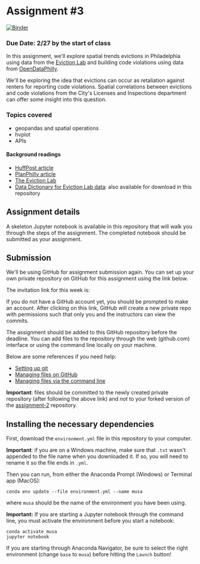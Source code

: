 # Assignment #3

[![Binder](https://mybinder.org/badge_logo.svg)](https://mybinder.org/v2/gh/MUSA-620-Spring-2019/assignment-3/master)

### Due Date: 2/27 by the start of class

In this assignment, we'll explore spatial trends evictions in Philadelphia using data from the [Eviction Lab](https://evictionlab.org/) and building code violations using data from [OpenDataPhilly](https://www.opendataphilly.org/).

We'll be exploring the idea that evictions can occur as retaliation against renters for reporting code violations. Spatial correlations between evictions and code violations from the City's Licenses and Inspections department can offer some insight into this question.

### Topics covered

- geopandas and spatial operations
- hvplot
- APIs

#### Background readings

- [HuffPost article](https://www.huffingtonpost.com/entry/cities-are-starting-to-pay-attention-to-the-eviction-crisis-thats-devastated-poor-tenants_us_5b1a7b21e4b0bbb7a0dbd59e)
- [PlanPhilly article](http://planphilly.com/articles/2018/04/12/philly-landlords-evict-more-people-than-owners-in-other-large-cities)
- [The Eviction Lab](https://evictionlab.org/)
- [Data Dictionary for Eviction Lab data](https://eviction-lab-data-downloads.s3.amazonaws.com/DATA_DICTIONARY.txt): also available for download in this repository

## Assignment details

A skeleton Jupyter notebook is available in this repository that will walk you through the steps of the assignment. The completed notebook should be submitted as your assignment.

## Submission

We'll be using GitHub for assignment submission again. You can set up your own private repository on GitHub for this assignment using the link below.

The invitation link for this week is:

If you do not have a GitHub account yet, you should be prompted to make an account. After clicking on this link, GitHub will create a new private repo with permissions such that only you and the instructors can view the commits.

The assignment should be added to this GitHub repository before the deadline. You can add files to the repository through the web (github.com) interface or using the command line locally on your machine.

Below are some references if you need help:

- [Setting up git](https://help.github.com/articles/set-up-git/)
- [Managing files on GitHub](https://help.github.com/articles/managing-files-on-github/)
- [Managing files via the command line](https://help.github.com/articles/managing-files-using-the-command-line/)

**Important**: files should be committed to the newly created private repository (after following the above link) and _not_ to your forked version of the [assignment-2](https://github.com/MUSA-620-Spring-2019/assignment-2) repository.

## Installing the necessary dependencies

First, download the `environment.yml` file in this repository to your computer.

**Important**: if you are on a Windows machine, make sure that `.txt` wasn't appended to the file name when you downloaded it. If so, you will need to rename it so the file ends in `.yml`.

Then you can run, from either the Anaconda Prompt (Windows) or Terminal app (MacOS):

```
conda env update --file environment.yml --name musa
```

where `musa` should be the name of the environment you have been using.

**Important:** If you are starting a Jupyter notebook through the command line, you must activate the environment before you start a notebook:

```
conda activate musa
jupyter notebook
```

If you are starting through Anaconda Navigator, be sure to select the right environment (change `base` to `musa`) before hitting the `Launch` button!
